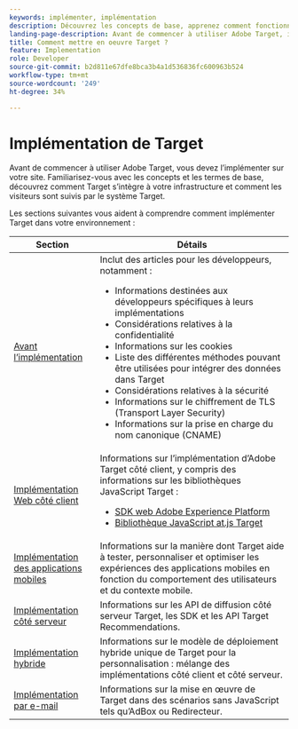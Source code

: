 ```yaml
---
keywords: implémenter, implémentation
description: Découvrez les concepts de base, apprenez comment fonctionne Target et comment il s’intègre à votre infrastructure et comprenez la manière dont les visiteurs sont suivis.
landing-page-description: Avant de commencer à utiliser Adobe Target, il vous faut l’implémenter sur votre site, comprendre quelques concepts et termes de base, et vous familiariser avec son fonctionnement.
title: Comment mettre en oeuvre Target ?
feature: Implementation
role: Developer
source-git-commit: b2d811e67dfe8bca3b4a1d536836fc600963b524
workflow-type: tm+mt
source-wordcount: '249'
ht-degree: 34%

---
```


# Implémentation de Target

Avant de commencer à utiliser Adobe Target, vous devez l’implémenter sur votre site. Familiarisez-vous avec les concepts et les termes de base, découvrez comment Target s’intègre à votre infrastructure et comment les visiteurs sont suivis par le système Target.

Les sections suivantes vous aident à comprendre comment implémenter Target dans votre environnement :

| Section | Détails |
| --- | --- |
| [Avant l’implémentation](/help/dev/before-implement/) | Inclut des articles pour les développeurs, notamment :<ul><li>Informations destinées aux développeurs spécifiques à leurs implémentations</li><li>Considérations relatives à la confidentialité</li><li>Informations sur les cookies</li><li>Liste des différentes méthodes pouvant être utilisées pour intégrer des données dans Target</li><li>Considérations relatives à la sécurité</li><li>Informations sur le chiffrement de TLS (Transport Layer Security)</li><li>Informations sur la prise en charge du nom canonique (CNAME)</li></ul> |
| [Implémentation Web côté client](/help/dev/implement/client-side/overview.md) | Informations sur l’implémentation d’Adobe Target côté client, y compris des informations sur les bibliothèques JavaScript Target :<ul><li>[SDK web Adobe Experience Platform](/help/dev/implement/client-side/aep-web-sdk.md)</li><li>[Bibliothèque JavaScript at.js Target](/help/dev/implement/client-side/atjs/how-atjs-works/how-atjs-works.md)</li></ul> |
| [Implémentation des applications mobiles](/help/dev/implement/mobile/) | Informations sur la manière dont Target aide à tester, personnaliser et optimiser les expériences des applications mobiles en fonction du comportement des utilisateurs et du contexte mobile. |
| [Implémentation côté serveur](/help/dev/implement/server-side/server-side-overview.md) | Informations sur les API de diffusion côté serveur Target, les SDK et les API Target Recommendations. |
| [Implémentation hybride](/help/dev/implement/hybrid/) | Informations sur le modèle de déploiement hybride unique de Target pour la personnalisation : mélange des implémentations côté client et côté serveur. |
| [Implémentation par e-mail](/help/dev/implement/email/overview.md) | Informations sur la mise en œuvre de Target dans des scénarios sans JavaScript tels qu’AdBox ou Redirecteur. |
